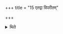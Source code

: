 +++
title = "15 एतद्वा विपरीतम्"

+++

<details><summary>थिते</summary>

एतद्वा विपरीतम् १५
</details>
